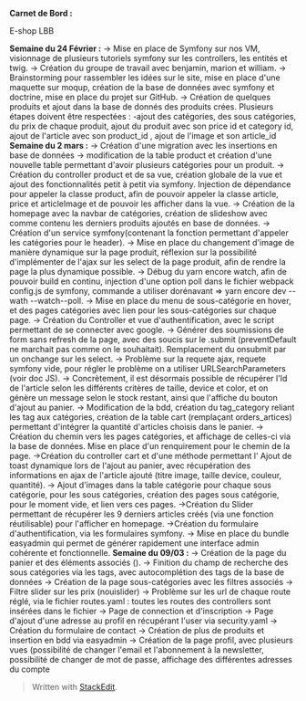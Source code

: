 
<p><strong>Carnet de Bord :</strong></p>
<p>E-shop LBB</p>

**Semaine du 24 Février :** 
	-> Mise en place de Symfony sur nos VM, visionnage de plusieurs tutoriels symfony sur les controllers, les entités et twig.
	-> Création du groupe de travail avec benjamin, marion et william.
	-> Brainstorming pour rassembler les idées sur le site, mise en place d'une maquette sur moqup, création de la base de données avec symfony et doctrine, mise en place du projet sur GitHub.
	-> Création de quelques produits et ajout dans la base de donnés des produits crées.
	Plusieurs étapes doivent être respectées : -ajout des catégories, des sous catégories, du prix de chaque produit, ajout du produit avec son price id et category id, ajout de l'article avec son product_id , ajout de l'image et son article_id
**Semaine du 2 mars :**
	-> Création d'une migration avec les insertions en base de données
	-> modification de la table product et création d'une nouvelle table permettant d'avoir 	plusieurs catégories pour un produit.
	-> Création du controller product et de sa vue, création globale de la vue et ajout des fonctionnalités petit à petit via symfony.
Injection de dépendance pour appeler la classe product, afin de pouvoir appeler la classe article, price et articleImage et de pouvoir les afficher dans la vue.
	-> Création de la homepage avec la navbar de catégories, création de slideshow avec comme contenu les derniers produits ajoutés en base de données.
	-> Création d'un service symfony(contenant la fonction permettant d'appeler les catégories pour le header).
	-> Mise en place du changement d'image de manière dynamique sur la page produit, réflexion sur la possibilité d'implémenter de l'ajax sur les select de la page produit, afin de rendre la page la plus dynamique possible.
	-> Débug du yarn encore watch, afin de pouvoir build en continu, injection d'une option poll dans le fichier webpack config.js de symfony, commande  a utiliser dorénavant => yarn encore dev --wath --watch--poll.
	-> Mise en place du menu de sous-catégorie en hover, et des pages catégories avec lien pour les sous-catégories sur chaque page.
	-> Création du Controller et vue d'authentification, avec le script permettant de se connecter avec google.
	-> Générer des soumissions de form sans refresh de la page, avec des soucis sur le .submit (preventDefault ne marchait pas comme on le souhaitait). Remplacement du onsubmit par un onchange sur les select.
	-> Problème sur la requete ajax, requete symfony vide, pour régler le problème on a utiliser URLSearchParameters (voir doc JS).
	-> Concrètement, il est désormais possible de récupérer l'Id de l'article selon les différents critères de taille, device et color, et on génère un message selon le stock restant, ainsi que l'affiche du bouton d'ajout au panier.
	-> Modification de la bdd, création du tag_category reliant les tag aux catégories, création de la table cart (remplaçant orders_artices) permettant d'intégrer la quantité d'articles choisis dans le panier.
	-> Création du chemin vers les pages catégories, et affichage de celles-ci via la base de données. 
	Mise en place d'un renquirement pour le chemin de la page.
	->Création du controller cart et d'une méthode permettant l' Ajout de toast dynamique lors de l'ajout au panier, avec récupération des informations en ajax de l'article ajouté (titre image, taille device, couleur, quantité). 
	-> Ajout d'images dans la table catégorie pour chaque sous catégorie, pour les sous catégories, création des pages sous catégorie, pour le moment vide, et lien vers ces pages.
	->Création du  Slider permettant de récupérer les 9 derniers articles créés (via une fonction réutilisable) pour l'afficher en homepage.
->Création du formulaire d'authentification, via les formulaires symfony.
-> Mise en place du bundle easyadmin qui permet de générer rapidement une interface admin cohérente et fonctionnelle.
**Semaine du 09/03 :**
-> Création de la page du panier et des éléments associés (). 
-> Finition du champ de recherche des sous catégories via les tags, avec autocomplétion des tags de la base de données
-> Création de la page sous-catégories avec les filtres associés
-> Filtre slider sur les prix (nouislider)
-> Problème sur les url de chaque route réglé, via le fichier routes.yaml : toutes les routes des controllers sont insérées dans le fichier
-> Page de connection et d'inscription
-> Page d'ajout d'une adresse au profil en récupérant l'user via security.yaml
-> Création du formulaire de contact
-> Création de plus de produits et insertion en bdd via easyadmin
->  Création de la page profil, avec plusieurs vues (possibilité de changer l'email et l'abonnement à la newsletter, possibilité de changer de mot de passe, affichage des différentes adresses du compte







<blockquote>
<p>Written with <a href="https://stackedit.io/">StackEdit</a>.</p>
</blockquote>

<!--stackedit_data:
eyJoaXN0b3J5IjpbLTE5MjQwMjQzNjQsNTU2Njc0MDMxLDEyOT
EzNDEzMjIsLTE3NTk3MTAzMTIsLTEzMDYwNzk4OTAsMTk2NzIz
MzAwNyw3MDgxOTQ1OCwxNDQyNzQ5NjMzLDI5MDQ2OTgwOSwyMD
gzODgwNTgzLC0xNjYzODExOTEyLC0xOTMwNTA0MzU2LDE4MDc4
NDQ4MzcsLTEwODg4NTk3OTQsLTEzMDIzMTE2NzQsMjA1MjQwND
Y4OSwyMTMyNzk2MTAzLC02Njc5MDU1MTEsODAyMzM4MDI3XX0=

-->